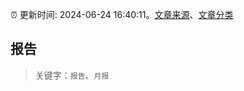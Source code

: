 :alarm_clock: 更新时间: 2024-06-24 16:40:11。[文章来源](/README.md)、[文章分类](/TAGS.md)

## 报告


> 关键字：`报告`、`月报`



